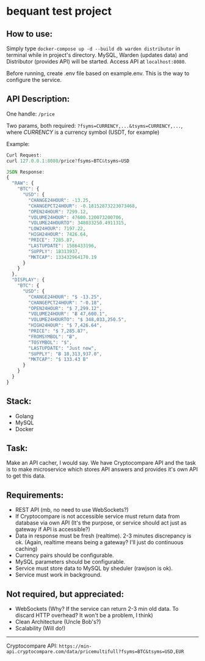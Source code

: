 # bequant test project

## How to use:

Simply type `docker-compose up -d --build db warden distributor` in terminal while in project's directory.
MySQL, Warden (updates data) and Distributor (provides API) will be started.
Access API at `localhost:8080`.

Before running, create .env file based on example.env. This is the way to configure the service.

## API Description:

One handle: `/price`

Two params, both required: `?fsyms=CURRENCY,...&tsyms=CURRENCY,...`, where *CURRENCY* is a currency symbol (USDT, for example)

Example:

```js
Curl Request:
curl 127.0.0.1:8080/price?fsyms=BTC&tsyms=USD

JSON Response:
{
  "RAW": {
    "BTC": {
      "USD": {
        "CHANGE24HOUR": -13.25,
        "CHANGEPCT24HOUR": -0.18152873223073468,
        "OPEN24HOUR": 7299.12,
        "VOLUME24HOUR": 47600.120073200706,
        "VOLUME24HOURTO": 348033250.4911315,
        "LOW24HOUR": 7197.22,
        "HIGH24HOUR": 7426.64,
        "PRICE": 7285.87,
        "LASTUPDATE": 1586433196,
        "SUPPLY": 18313937,
        "MKTCAP": 133432964170.19
      }
    }
  },
  "DISPLAY": {
    "BTC": {
      "USD": {
        "CHANGE24HOUR": "$ -13.25",
        "CHANGEPCT24HOUR": "-0.18",
        "OPEN24HOUR": "$ 7,299.12",
        "VOLUME24HOUR": "Ƀ 47,600.1",
        "VOLUME24HOURTO": "$ 348,033,250.5",
        "HIGH24HOUR": "$ 7,426.64",
        "PRICE": "$ 7,285.87",
        "FROMSYMBOL": "Ƀ",
        "TOSYMBOL": "$",
        "LASTUPDATE": "Just now",
        "SUPPLY": "Ƀ 18,313,937.0",
        "MKTCAP": "$ 133.43 B"
      }
    }
  }
}
```

## Stack:

- Golang
- MySQL
- Docker

## Task:

Make an API cacher, I would say. We have Cryptocompare API and the task is to make
microservice which stores API answers and provides it's own API to get this data.

## Requirements:

- REST API (mb, no need to use WebSockets?)
- If Cryptocompare is not accessible service must return data from database via own API
(It's the purpose, or service should act just as gateway if API is accessible?)
- Data in response must be fresh (realtime). 2-3 minutes discrepancy is ok.
(Again, realtime means being a gateway? I'll just do continuous caching)
- Currency pairs should be configurable.
- MySQL parameters should be configurable.
- Service must store data to MySQL by sheduler (rawjson is ok).
- Service must work in background.

## Not required, but appreciated:

- WebSockets (Why? If the service can return 2-3 min old data. To discard HTTP overhead? It won't be a problem, I think)
- Clean Architecture (Uncle Bob's?)
- Scalability (Will do!)

---

Cryptocompare API: `https://min-api.cryptocompare.com/data/pricemultifull?fsyms=BTC&tsyms=USD,EUR`
